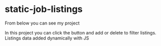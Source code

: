 # static-job-listings
From below you can see my project

In this project you can click the button and add or delete to filter listings. Listings data added dynamically with JS
